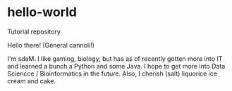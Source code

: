 # hello-world
Tutorial repository

Hello there! (General cannoli!)

I'm sdaM. I like gaming, biology, but has as of recently gotten more into IT and learned a bunch a Python and some Java. I hope to get more into Data Sciencce / Bioinformatics in the future.
Also, I cherish (salt) liquorice ice cream and cake.
